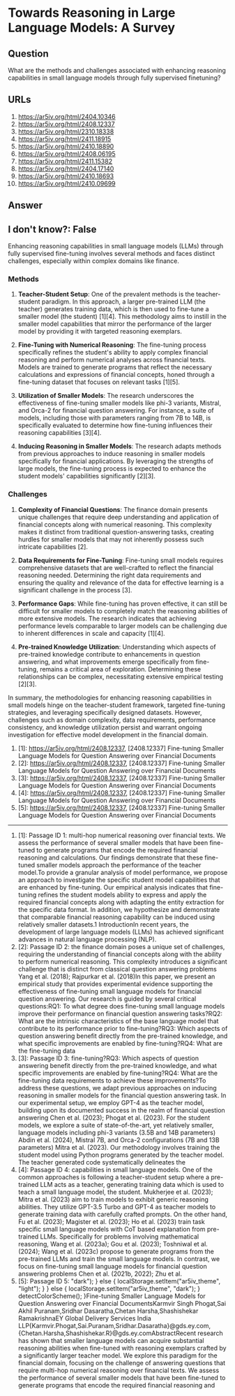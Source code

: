 # Towards Reasoning in Large Language Models: A Survey

## Question

What are the methods and challenges associated with enhancing reasoning capabilities in small language models through fully supervised finetuning?

## URLs

1. https://ar5iv.org/html/2404.10346
2. https://ar5iv.org/html/2408.12337
3. https://ar5iv.org/html/2310.18338
4. https://ar5iv.org/html/2411.18915
5. https://ar5iv.org/html/2410.18890
6. https://ar5iv.org/html/2408.06195
7. https://ar5iv.org/html/2411.15382
8. https://ar5iv.org/html/2404.17140
9. https://ar5iv.org/html/2410.18693
10. https://ar5iv.org/html/2410.09699

## Answer

## I don't know?: False

Enhancing reasoning capabilities in small language models (LLMs) through fully supervised fine-tuning involves several methods and faces distinct challenges, especially within complex domains like finance.

### Methods

1. **Teacher-Student Setup**: One of the prevalent methods is the teacher-student paradigm. In this approach, a larger pre-trained LLM (the teacher) generates training data, which is then used to fine-tune a smaller model (the student) [1][4]. This methodology aims to instill in the smaller model capabilities that mirror the performance of the larger model by providing it with targeted reasoning exemplars.

2. **Fine-Tuning with Numerical Reasoning**: The fine-tuning process specifically refines the student's ability to apply complex financial reasoning and perform numerical analyses across financial texts. Models are trained to generate programs that reflect the necessary calculations and expressions of financial concepts, honed through a fine-tuning dataset that focuses on relevant tasks [1][5].

3. **Utilization of Smaller Models**: The research underscores the effectiveness of fine-tuning smaller models like phi-3 variants, Mistral, and Orca-2 for financial question answering. For instance, a suite of models, including those with parameters ranging from 7B to 14B, is specifically evaluated to determine how fine-tuning influences their reasoning capabilities [3][4].

4. **Inducing Reasoning in Smaller Models**: The research adapts methods from previous approaches to induce reasoning in smaller models specifically for financial applications. By leveraging the strengths of large models, the fine-tuning process is expected to enhance the student models' capabilities significantly [2][3].

### Challenges

1. **Complexity of Financial Questions**: The finance domain presents unique challenges that require deep understanding and application of financial concepts along with numerical reasoning. This complexity makes it distinct from traditional question-answering tasks, creating hurdles for smaller models that may not inherently possess such intricate capabilities [2].

2. **Data Requirements for Fine-Tuning**: Fine-tuning small models requires comprehensive datasets that are well-crafted to reflect the financial reasoning needed. Determining the right data requirements and ensuring the quality and relevance of the data for effective learning is a significant challenge in the process [3].

3. **Performance Gaps**: While fine-tuning has proven effective, it can still be difficult for smaller models to completely match the reasoning abilities of more extensive models. The research indicates that achieving performance levels comparable to larger models can be challenging due to inherent differences in scale and capacity [1][4].

4. **Pre-trained Knowledge Utilization**: Understanding which aspects of pre-trained knowledge contribute to enhancements in question answering, and what improvements emerge specifically from fine-tuning, remains a critical area of exploration. Determining these relationships can be complex, necessitating extensive empirical testing [2][3].

In summary, the methodologies for enhancing reasoning capabilities in small models hinge on the teacher-student framework, targeted fine-tuning strategies, and leveraging specifically designed datasets. However, challenges such as domain complexity, data requirements, performance consistency, and knowledge utilization persist and warrant ongoing investigation for effective model development in the financial domain.

1. [1]:  https://ar5iv.org/html/2408.12337, [2408.12337] Fine-tuning Smaller Language Models for Question Answering over Financial Documents
2. [2]:  https://ar5iv.org/html/2408.12337, [2408.12337] Fine-tuning Smaller Language Models for Question Answering over Financial Documents
3. [3]:  https://ar5iv.org/html/2408.12337, [2408.12337] Fine-tuning Smaller Language Models for Question Answering over Financial Documents
4. [4]:  https://ar5iv.org/html/2408.12337, [2408.12337] Fine-tuning Smaller Language Models for Question Answering over Financial Documents
5. [5]:  https://ar5iv.org/html/2408.12337, [2408.12337] Fine-tuning Smaller Language Models for Question Answering over Financial Documents
---
1. [1]:  Passage ID 1: multi-hop numerical reasoning over financial texts. We assess the performance of several smaller models that have been fine-tuned to generate programs that encode the required financial reasoning and calculations. Our findings demonstrate that these fine-tuned smaller models approach the performance of the teacher model.To provide a granular analysis of model performance, we propose an approach to investigate the specific student model capabilities that are enhanced by fine-tuning. Our empirical analysis indicates that fine-tuning refines the student models ability to express and apply the required financial concepts along with adapting the entity extraction for the specific data format. In addition, we hypothesize and demonstrate that comparable financial reasoning capability can be induced using relatively smaller datasets.1 IntroductionIn recent years, the development of large language models (LLMs) has achieved significant advances in natural language processing (NLP).
2. [2]:  Passage ID 2: the finance domain poses a unique set of challenges, requiring the understanding of financial concepts along with the ability to perform numerical reasoning. This complexity introduces a significant challenge that is distinct from classical question answering problems Yang et al. (2018); Rajpurkar et al. (2018)In this paper, we present an empirical study that provides experimental evidence supporting the effectiveness of fine-tuning small language models for financial question answering. Our research is guided by several critical questions:RQ1: To what degree does fine-tuning small language models improve their performance on financial question answering tasks?RQ2: What are the intrinsic characteristics of the base language model that contribute to its performance prior to fine-tuning?RQ3: Which aspects of question answering benefit directly from the pre-trained knowledge, and what specific improvements are enabled by fine-tuning?RQ4: What are the fine-tuning data
3. [3]:  Passage ID 3: fine-tuning?RQ3: Which aspects of question answering benefit directly from the pre-trained knowledge, and what specific improvements are enabled by fine-tuning?RQ4: What are the fine-tuning data requirements to achieve these improvements?To address these questions, we adapt previous approaches on inducing reasoning in smaller models for the financial question answering task. In our experimental setup, we employ GPT-4 as the teacher model, building upon its documented success in the realm of financial question answering Chen et al. (2023); Phogat et al. (2023). For the student models, we explore a suite of state-of-the-art, yet relatively smaller, language models including phi-3 variants (3.5B and 14B parameters) Abdin et al. (2024), Mistral 7B, and Orca-2 configurations (7B and 13B parameters) Mitra et al. (2023). Our methodology involves training the student model using Python programs generated by the teacher model. The teacher generated code systematically delineates the
4. [4]:  Passage ID 4: capabilities in small language models. One of the common approaches is following a teacher-student setup where a pre-trained LLM acts as a teacher, generating training data which is used to teach a small language model, the student. Mukherjee et al. (2023); Mitra et al. (2023) aim to train models to exhibit generic reasoning abilities. They utilize GPT-3.5 Turbo and GPT-4 as teacher models to generate training data with carefully crafted prompts. On the other hand, Fu et al. (2023); Magister et al. (2023); Ho et al. (2023) train task specific small language models with CoT based explanation from pre-trained LLMs. Specifically for problems involving mathematical reasoning, Wang et al. (2023a); Gou et al. (2023); Toshniwal et al. (2024); Wang et al. (2023c) propose to generate programs from the pre-trained LLMs and train the small language models. In contrast, we focus on fine-tuning small language models for financial question answering problems Chen et al. (2021b, 2022); Zhu et al.
5. [5]:  Passage ID 5: "dark"); } else { localStorage.setItem("ar5iv_theme", "light"); } } else { localStorage.setItem("ar5iv_theme", "dark"); } detectColorScheme(); }Fine-tuning Smaller Language Models for Question Answering over Financial DocumentsKarmvir Singh Phogat,Sai Akhil Puranam,Sridhar Dasaratha,Chetan Harsha,Shashishekar RamakrishnaEY Global Delivery Services India LLP{Karmvir.Phogat,Sai.Puranam,Sridhar.Dasaratha}@gds.ey.com,{Chetan.Harsha,Shashishekar.R}@gds.ey.comAbstractRecent research has shown that smaller language models can acquire substantial reasoning abilities when fine-tuned with reasoning exemplars crafted by a significantly larger teacher model. We explore this paradigm for the financial domain, focusing on the challenge of answering questions that require multi-hop numerical reasoning over financial texts. We assess the performance of several smaller models that have been fine-tuned to generate programs that encode the required financial reasoning and